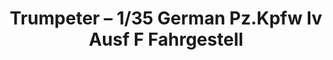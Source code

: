 ---
layout: product
title: "Trumpeter – 1/35 German Pz.Kpfw Iv Ausf F Fahrgestell"
price: "6200" 
desc: "N/A"
img_path: "/assets/img/TRU00363.webp"
brand: "N/A"
available: false
special_offer: false
new: false
soon: false
cat: "010000"
subcat: "013400"
subsubcat: "0N/A"
sifra: "TRU00363"
popular: false
spec: false
---